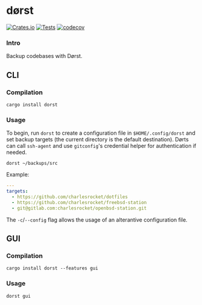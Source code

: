 # dørst
[![Crates.io](https://img.shields.io/crates/v/dorst)](https://crates.io/crates/dorst)
[![Tests](https://github.com/charlesrocket/dorst/actions/workflows/ci.yml/badge.svg?branch=trunk)](https://github.com/charlesrocket/dorst/actions/workflows/ci.yml)
[![codecov](https://codecov.io/gh/charlesrocket/dorst/branch/trunk/graph/badge.svg)](https://codecov.io/gh/charlesrocket/dorst)
### Intro

Backup codebases with Dørst.
## CLI
### Compilation

```
cargo install dorst
```

### Usage

To begin, run `dorst` to create a configuration file in `$HOME/.config/dorst` and set backup targets (the current directory is the default destination). Dørts can call `ssh-agent` and use `gitconfig`'s credential helper for authentication if needed.

`dorst ~/backups/src`

Example:

```yaml
---
targets:
  - https://github.com/charlesrocket/dotfiles
  - https://github.com/charlesrocket/freebsd-station
  - git@gitlab.com:charlesrocket/openbsd-station.git
```

The `-c`/`--config` flag allows the usage of an alterantive configuration file.

## GUI
### Compilation

```
cargo install dorst --features gui
```

### Usage

`dorst gui`
